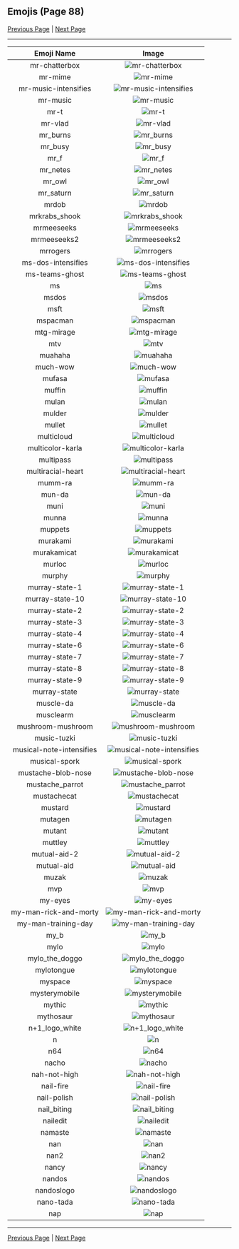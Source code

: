 
## Emojis (Page 88)

[Previous Page](/docs/hc/page-m-0087.md)
  | [Next Page](/docs/hc/page-n-0089.md)

<hr />

|Emoji Name|Image|
| :-: | :-: |
|mr-chatterbox| ![mr-chatterbox](/emojis/hc/mr-chatterbox.png)|
|mr-mime| ![mr-mime](/emojis/hc/mr-mime.png)|
|mr-music-intensifies| ![mr-music-intensifies](/emojis/hc/mr-music-intensifies.gif)|
|mr-music| ![mr-music](/emojis/hc/mr-music.png)|
|mr-t| ![mr-t](/emojis/hc/mr-t.png)|
|mr-vlad| ![mr-vlad](/emojis/hc/mr-vlad.png)|
|mr_burns| ![mr_burns](/emojis/hc/mr_burns.png)|
|mr_busy| ![mr_busy](/emojis/hc/mr_busy.gif)|
|mr_f| ![mr_f](/emojis/hc/mr_f.png)|
|mr_netes| ![mr_netes](/emojis/hc/mr_netes.png)|
|mr_owl| ![mr_owl](/emojis/hc/mr_owl.png)|
|mr_saturn| ![mr_saturn](/emojis/hc/mr_saturn.gif)|
|mrdob| ![mrdob](/emojis/hc/mrdob.jpg)|
|mrkrabs_shook| ![mrkrabs_shook](/emojis/hc/mrkrabs_shook.gif)|
|mrmeeseeks| ![mrmeeseeks](/emojis/hc/mrmeeseeks.gif)|
|mrmeeseeks2| ![mrmeeseeks2](/emojis/hc/mrmeeseeks2.jpg)|
|mrrogers| ![mrrogers](/emojis/hc/mrrogers.png)|
|ms-dos-intensifies| ![ms-dos-intensifies](/emojis/hc/ms-dos-intensifies.gif)|
|ms-teams-ghost| ![ms-teams-ghost](/emojis/hc/ms-teams-ghost.gif)|
|ms| ![ms](/emojis/hc/ms.gif)|
|msdos| ![msdos](/emojis/hc/msdos.png)|
|msft| ![msft](/emojis/hc/msft.png)|
|mspacman| ![mspacman](/emojis/hc/mspacman.png)|
|mtg-mirage| ![mtg-mirage](/emojis/hc/mtg-mirage.png)|
|mtv| ![mtv](/emojis/hc/mtv.png)|
|muahaha| ![muahaha](/emojis/hc/muahaha.gif)|
|much-wow| ![much-wow](/emojis/hc/much-wow.gif)|
|mufasa| ![mufasa](/emojis/hc/mufasa.gif)|
|muffin| ![muffin](/emojis/hc/muffin.png)|
|mulan| ![mulan](/emojis/hc/mulan.png)|
|mulder| ![mulder](/emojis/hc/mulder.jpg)|
|mullet| ![mullet](/emojis/hc/mullet.png)|
|multicloud| ![multicloud](/emojis/hc/multicloud.png)|
|multicolor-karla| ![multicolor-karla](/emojis/hc/multicolor-karla.png)|
|multipass| ![multipass](/emojis/hc/multipass.gif)|
|multiracial-heart| ![multiracial-heart](/emojis/hc/multiracial-heart.png)|
|mumm-ra| ![mumm-ra](/emojis/hc/mumm-ra.png)|
|mun-da| ![mun-da](/emojis/hc/mun-da.png)|
|muni| ![muni](/emojis/hc/muni.png)|
|munna| ![munna](/emojis/hc/munna.png)|
|muppets| ![muppets](/emojis/hc/muppets.gif)|
|murakami| ![murakami](/emojis/hc/murakami.png)|
|murakamicat| ![murakamicat](/emojis/hc/murakamicat.png)|
|murloc| ![murloc](/emojis/hc/murloc.png)|
|murphy| ![murphy](/emojis/hc/murphy.jpg)|
|murray-state-1| ![murray-state-1](/emojis/hc/murray-state-1.png)|
|murray-state-10| ![murray-state-10](/emojis/hc/murray-state-10.png)|
|murray-state-2| ![murray-state-2](/emojis/hc/murray-state-2.png)|
|murray-state-3| ![murray-state-3](/emojis/hc/murray-state-3.png)|
|murray-state-4| ![murray-state-4](/emojis/hc/murray-state-4.png)|
|murray-state-6| ![murray-state-6](/emojis/hc/murray-state-6.png)|
|murray-state-7| ![murray-state-7](/emojis/hc/murray-state-7.png)|
|murray-state-8| ![murray-state-8](/emojis/hc/murray-state-8.png)|
|murray-state-9| ![murray-state-9](/emojis/hc/murray-state-9.png)|
|murray-state| ![murray-state](/emojis/hc/murray-state.png)|
|muscle-da| ![muscle-da](/emojis/hc/muscle-da.png)|
|musclearm| ![musclearm](/emojis/hc/musclearm.gif)|
|mushroom-mushroom| ![mushroom-mushroom](/emojis/hc/mushroom-mushroom.png)|
|music-tuzki| ![music-tuzki](/emojis/hc/music-tuzki.gif)|
|musical-note-intensifies| ![musical-note-intensifies](/emojis/hc/musical-note-intensifies.gif)|
|musical-spork| ![musical-spork](/emojis/hc/musical-spork.png)|
|mustache-blob-nose| ![mustache-blob-nose](/emojis/hc/mustache-blob-nose.png)|
|mustache_parrot| ![mustache_parrot](/emojis/hc/mustache_parrot.gif)|
|mustachecat| ![mustachecat](/emojis/hc/mustachecat.jpg)|
|mustard| ![mustard](/emojis/hc/mustard.png)|
|mutagen| ![mutagen](/emojis/hc/mutagen.png)|
|mutant| ![mutant](/emojis/hc/mutant.png)|
|muttley| ![muttley](/emojis/hc/muttley.gif)|
|mutual-aid-2| ![mutual-aid-2](/emojis/hc/mutual-aid-2.png)|
|mutual-aid| ![mutual-aid](/emojis/hc/mutual-aid.png)|
|muzak| ![muzak](/emojis/hc/muzak.gif)|
|mvp| ![mvp](/emojis/hc/mvp.png)|
|my-eyes| ![my-eyes](/emojis/hc/my-eyes.gif)|
|my-man-rick-and-morty| ![my-man-rick-and-morty](/emojis/hc/my-man-rick-and-morty.png)|
|my-man-training-day| ![my-man-training-day](/emojis/hc/my-man-training-day.jpg)|
|my_b| ![my_b](/emojis/hc/my_b.jpg)|
|mylo| ![mylo](/emojis/hc/mylo.png)|
|mylo_the_doggo| ![mylo_the_doggo](/emojis/hc/mylo_the_doggo.png)|
|mylotongue| ![mylotongue](/emojis/hc/mylotongue.png)|
|myspace| ![myspace](/emojis/hc/myspace.jpg)|
|mysterymobile| ![mysterymobile](/emojis/hc/mysterymobile.png)|
|mythic| ![mythic](/emojis/hc/mythic.png)|
|mythosaur| ![mythosaur](/emojis/hc/mythosaur.png)|
|n+1_logo_white| ![n+1_logo_white](/emojis/hc/n+1_logo_white.png)|
|n| ![n](/emojis/hc/n.gif)|
|n64| ![n64](/emojis/hc/n64.gif)|
|nacho| ![nacho](/emojis/hc/nacho.png)|
|nah-not-high| ![nah-not-high](/emojis/hc/nah-not-high.png)|
|nail-fire| ![nail-fire](/emojis/hc/nail-fire.png)|
|nail-polish| ![nail-polish](/emojis/hc/nail-polish.gif)|
|nail_biting| ![nail_biting](/emojis/hc/nail_biting.gif)|
|nailedit| ![nailedit](/emojis/hc/nailedit.png)|
|namaste| ![namaste](/emojis/hc/namaste.jpg)|
|nan| ![nan](/emojis/hc/nan.png)|
|nan2| ![nan2](/emojis/hc/nan2.png)|
|nancy| ![nancy](/emojis/hc/nancy.png)|
|nandos| ![nandos](/emojis/hc/nandos.png)|
|nandoslogo| ![nandoslogo](/emojis/hc/nandoslogo.png)|
|nano-tada| ![nano-tada](/emojis/hc/nano-tada.png)|
|nap| ![nap](/emojis/hc/nap.jpg)|

<hr/>

[Previous Page](/docs/hc/page-m-0087.md)
  | [Next Page](/docs/hc/page-n-0089.md)